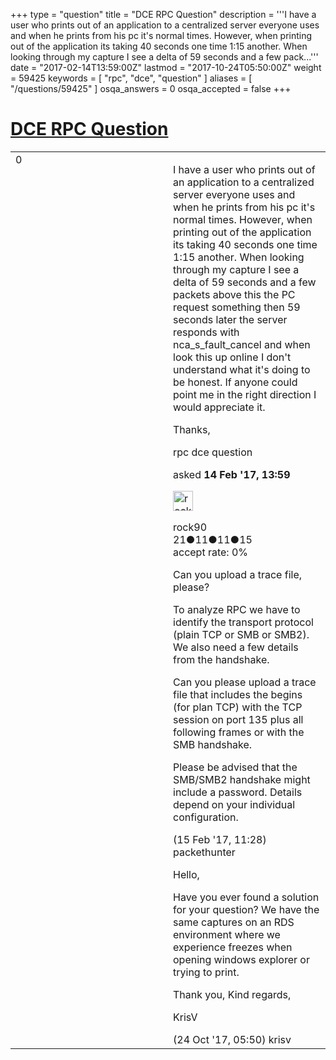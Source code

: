 +++
type = "question"
title = "DCE RPC Question"
description = '''I have a user who prints out of an application to a centralized server everyone uses and when he prints from his pc it&#x27;s normal times. However, when printing out of the application its taking 40 seconds one time 1:15 another. When looking through my capture I see a delta of 59 seconds and a few pack...'''
date = "2017-02-14T13:59:00Z"
lastmod = "2017-10-24T05:50:00Z"
weight = 59425
keywords = [ "rpc", "dce", "question" ]
aliases = [ "/questions/59425" ]
osqa_answers = 0
osqa_accepted = false
+++

<div class="headNormal">

# [DCE RPC Question](/questions/59425/dce-rpc-question)

</div>

<div id="main-body">

<div id="askform">

<table id="question-table" style="width:100%;"><colgroup><col style="width: 50%" /><col style="width: 50%" /></colgroup><tbody><tr class="odd"><td style="width: 30px; vertical-align: top"><div class="vote-buttons"><span id="post-59425-upvote" class="ajax-command post-vote up" rel="nofollow" title="I like this post (click again to cancel)"> </span><div id="post-59425-score" class="post-score" title="current number of votes">0</div><span id="post-59425-downvote" class="ajax-command post-vote down" rel="nofollow" title="I dont like this post (click again to cancel)"> </span> <span id="favorite-mark" class="ajax-command favorite-mark" rel="nofollow" title="mark/unmark this question as favorite (click again to cancel)"> </span><div id="favorite-count" class="favorite-count"></div></div></td><td><div id="item-right"><div class="question-body"><p>I have a user who prints out of an application to a centralized server everyone uses and when he prints from his pc it's normal times. However, when printing out of the application its taking 40 seconds one time 1:15 another. When looking through my capture I see a delta of 59 seconds and a few packets above this the PC request something then 59 seconds later the server responds with nca_s_fault_cancel and when look this up online I don't understand what it's doing to be honest. If anyone could point me in the right direction I would appreciate it.</p><p>Thanks,</p></div><div id="question-tags" class="tags-container tags"><span class="post-tag tag-link-rpc" rel="tag" title="see questions tagged &#39;rpc&#39;">rpc</span> <span class="post-tag tag-link-dce" rel="tag" title="see questions tagged &#39;dce&#39;">dce</span> <span class="post-tag tag-link-question" rel="tag" title="see questions tagged &#39;question&#39;">question</span></div><div id="question-controls" class="post-controls"></div><div class="post-update-info-container"><div class="post-update-info post-update-info-user"><p>asked <strong>14 Feb '17, 13:59</strong></p><img src="https://secure.gravatar.com/avatar/a6414c2ff8204ee9c4a3bc2a646c4644?s=32&amp;d=identicon&amp;r=g" class="gravatar" width="32" height="32" alt="rock90&#39;s gravatar image" /><p><span>rock90</span><br />
<span class="score" title="21 reputation points">21</span><span title="11 badges"><span class="badge1">●</span><span class="badgecount">11</span></span><span title="11 badges"><span class="silver">●</span><span class="badgecount">11</span></span><span title="15 badges"><span class="bronze">●</span><span class="badgecount">15</span></span><br />
<span class="accept_rate" title="Rate of the user&#39;s accepted answers">accept rate:</span> <span title="rock90 has no accepted answers">0%</span></p></div></div><div id="comments-container-59425" class="comments-container"><span id="59438"></span><div id="comment-59438" class="comment"><div id="post-59438-score" class="comment-score"></div><div class="comment-text"><p>Can you upload a trace file, please?</p><p>To analyze RPC we have to identify the transport protocol (plain TCP or SMB or SMB2). We also need a few details from the handshake.</p><p>Can you please upload a trace file that includes the begins (for plan TCP) with the TCP session on port 135 plus all following frames or with the SMB handshake.</p><p>Please be advised that the SMB/SMB2 handshake might include a password. Details depend on your individual configuration.</p></div><div id="comment-59438-info" class="comment-info"><span class="comment-age">(15 Feb '17, 11:28)</span> <span class="comment-user userinfo">packethunter</span></div></div><span id="64154"></span><div id="comment-64154" class="comment"><div id="post-64154-score" class="comment-score"></div><div class="comment-text"><p>Hello,</p><p>Have you ever found a solution for your question? We have the same captures on an RDS environment where we experience freezes when opening windows explorer or trying to print.</p><p>Thank you, Kind regards,</p><p>KrisV</p></div><div id="comment-64154-info" class="comment-info"><span class="comment-age">(24 Oct '17, 05:50)</span> <span class="comment-user userinfo">krisv</span></div></div></div><div id="comment-tools-59425" class="comment-tools"></div><div class="clear"></div><div id="comment-59425-form-container" class="comment-form-container"></div><div class="clear"></div></div></td></tr></tbody></table>

</div>

</div>

